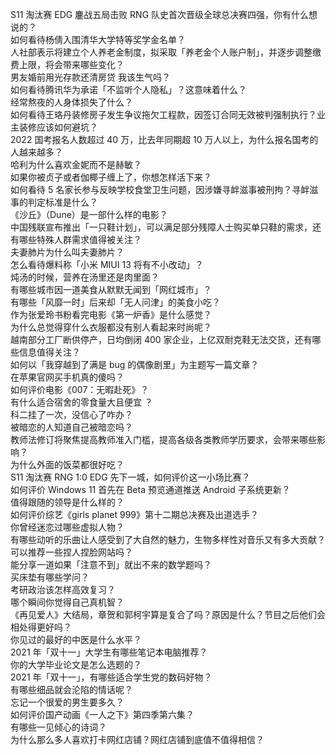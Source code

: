 S11 淘汰赛 EDG 鏖战五局击败 RNG 队史首次晋级全球总决赛四强，你有什么想说的？  
如何看待杨倩入围清华大学特等奖学金名单？  
人社部表示将建立个人养老金制度，拟采取「养老金个人账户制」，并逐步调整缴费上限，将会带来哪些变化？  
男友婚前用光存款还清房贷 我该生气吗？  
如何看待腾讯华为承诺「不监听个人隐私」？这意味着什么？  
经常熬夜的人身体损失了什么？  
如何看待王珞丹装修房子发生争议拖欠工程款，因签订合同无效被判强制执行？业主装修应该如何避坑？  
2022 国考报名人数超过 40 万，比去年同期超 10 万人以上，为什么报名国考的人越来越多？  
哈利为什么喜欢金妮而不是赫敏？  
如果你被贞子或者伽椰子缠上了，你想怎样活下来？  
如何看待 5 名家长参与反映学校食堂卫生问题，因涉嫌寻衅滋事被刑拘？寻衅滋事的判定标准是什么？  
《沙丘》（Dune）是一部什么样的电影？  
中国残联宣布推出「一只鞋计划」，可以满足部分残障人士购买单只鞋的需求，还有哪些特殊人群需求值得被关注？  
夫妻肺片为什么叫夫妻肺片？  
怎么看待爆料称「小米 MIUI 13 将有不小改动」？  
炖汤的时候，营养在汤里还是肉里面？  
有哪些城市因一道美食从默默无闻到「网红城市」？  
有哪些「风靡一时」后来却「无人问津」的美食小吃？  
作为张爱玲书粉看完电影《第一炉香》是什么感觉？  
为什么总觉得穿什么衣服都没有别人看起来时尚呢？  
越南部分工厂断供停产，日均倒闭 400 家企业，上亿双耐克鞋无法交货，还有哪些信息值得关注？  
如何以「我穿越到了满是 bug 的偶像剧里」为主题写一篇文章？  
在苹果官网买手机真的傻吗？  
如何评价电影《007：无暇赴死》？  
有什么适合宿舍的零食量大且便宜 ？  
科二挂了一次，没信心了咋办？  
被暗恋的人知道自己被暗恋吗？  
教师法修订将聚焦提高教师准入门槛，提高各级各类教师学历要求，会带来哪些影响？  
为什么外面的饭菜都很好吃？  
S11 淘汰赛 RNG 1:0 EDG 先下一城，如何评价这一小场比赛？  
如何评价 Windows 11 首先在 Beta 预览通道推送 Android 子系统更新？  
值得跟随的领导是什么样的？  
如何评价综艺《girls planet 999》第十二期总决赛及出道选手？  
你曾经迷恋过哪些虚拟人物？  
有哪些动听的乐曲让人感受到了大自然的魅力，生物多样性对音乐又有多大贡献？  
可以推荐一些捏人捏脸网站吗？  
能分享一道如果「注意不到」就出不来的数学题吗？  
买床垫有哪些学问？  
考研政治该怎样高效复习？  
哪个瞬间你觉得自己真机智？  
《再见爱人》大结局，章贺和郭柯宇算是复合了吗？原因是什么？节目之后他们会相处得更好吗？  
你见过的最好的中医是什么水平？  
2021 年「双十一」大学生有哪些笔记本电脑推荐？  
你的大学毕业论文是怎么选题的？  
2021 年「双十一」，有哪些适合学生党的数码好物？  
有哪些细品就会沦陷的情话呢？  
忘记一个很爱的男生要多久？  
如何评价国产动画《一人之下》第四季第六集？  
有哪些一见倾心的诗词？  
为什么那么多人喜欢打卡网红店铺？网红店铺到底值不值得相信？  
